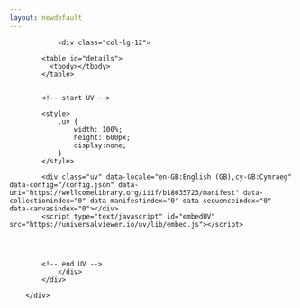 ```yaml
---
layout: newdefault
---
```




<style>
label {
width: 120px;
display: inline-block;
font-weight: bold;
}
</style>







<section id="portfolio" class="bg-light-gray">
        <div class="container">
            <div class="row">
 
                <div class="col-lg-12">
                    
			<table id="details">
			  <tbody></tbody>
			</table>
			
			
			<!-- start UV -->

			<style>
				.uv {
				    width: 100%;
				    height: 600px;
				    display:none;
				}
			</style>

			<div class="uv" data-locale="en-GB:English (GB),cy-GB:Cymraeg" data-config="/config.json" data-uri="https://wellcomelibrary.org/iiif/b18035723/manifest" data-collectionindex="0" data-manifestindex="0" data-sequenceindex="0" data-canvasindex="0"></div>
			<script type="text/javascript" id="embedUV" src="https://universalviewer.io/uv/lib/embed.js"></script>




			<!-- end UV -->
                </div>
            </div>

        </div>
</section>




<script>

var colophons = {{ site.data.colophons | jsonify }};

function getParameterByName(name, url = window.location.href) {
    name = name.replace(/[\[\]]/g, '\\$&');
    var regex = new RegExp('[?&]' + name + '(=([^&#]*)|&|#|$)'),
        results = regex.exec(url);
    if (!results) return null;
    if (!results[2]) return '';
    return decodeURIComponent(results[2].replace(/\+/g, ' '));
}

function displayData(row) {

    jQuery('.title').text(row.MS);
    jQuery('tbody').empty();

    jQuery.each(row, function(i,v){
      if(i=="Link") { v = "<a href='"+v+"' target='_blank'>"+v+"</a>"; }

      if(i=="IIIF_Manifest" && v.includes('http')) { 
         manifest = v;
       }
      var row = "<tr><td class='details-label'>"+i+"</td><td class='details-value'>"+v+"</td></tr>";
      jQuery('tbody').append(row);
    })
}


function displayUV(){

}


var id = getParameterByName('id');

for(var x=0;x<=(colophons.length)-1;x++) {
  if(colophons[x].ID == id)  { 
  
   displayData(colophons[x]);
   
   if(manifest!=null) { 
     console.log(manifest);
     var viewer = jQuery('.uv');
     viewer.attr('data-uri', manifest);
     viewer.show();
   }

  }
}
</script>





